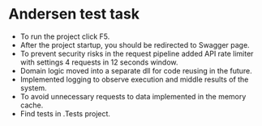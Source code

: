 # Andersen test task

* To run the project click F5.
* After the project startup, you should be redirected to Swagger page.
* To prevent security risks in the request pipeline added API rate limiter with settings 4 requests in 12 seconds window.
* Domain logic moved into a separate dll for code reusing in the future.
* Implemented logging to observe execution and middle results of the system.
* To avoid unnecessary requests to data implemented in the memory cache.
* Find tests in .Tests project.